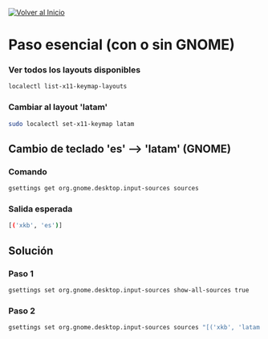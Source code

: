 [![Volver al Inicio](https://img.shields.io/badge/-Volver_al_Inicio-6e5494?style=for-the-badge&logo=home-assistant&logoColor=white&labelColor=1a1a1a)](README.md)

# Paso esencial (con o sin GNOME)

### Ver todos los layouts disponibles

```zsh
localectl list-x11-keymap-layouts
```

### Cambiar al layout 'latam'

```zsh
sudo localectl set-x11-keymap latam
```

## Cambio de teclado 'es' --> 'latam' (GNOME)

### Comando

```zsh
gsettings get org.gnome.desktop.input-sources sources
```

### Salida esperada

```zsh
[('xkb', 'es')]
```

## Solución

### Paso 1

```zsh
gsettings set org.gnome.desktop.input-sources show-all-sources true
```

### Paso 2

```zsh
gsettings set org.gnome.desktop.input-sources sources "[('xkb', 'latam')]"
```
